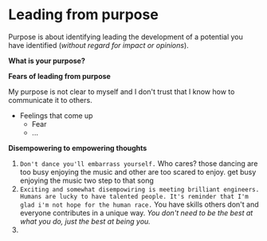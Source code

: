 # Leading from purpose

Purpose is about identifying leading the development of a potential you have identified (_without regard for impact or opinions_). 

**What is your purpose?**

**Fears of leading from purpose**

My purpose is not clear to myself and I don't trust that I know how to communicate it to others.

- Feelings that come up
  - Fear
  - ...

**Disempowering to empowering thoughts**  
1. `Don't dance you'll embarrass yourself.`
   Who cares? those dancing are too busy enjoying the music and other are too scared to enjoy. get busy enjoying the music two step to that song 
2. `Exciting and somewhat disempowiring is meeting brilliant engineers. Humans are lucky to have talented people. It's reminder that I'm glad i'm not hope for the human race.` You have skills others don't and everyone contributes in a unique way. *You don't need to be the best at what you do, just the best at being you.*
3. 